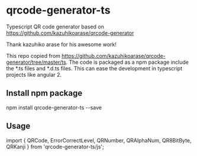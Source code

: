 # qrcode-generator-ts
Typescript QR code generator based on https://github.com/kazuhikoarase/qrcode-generator

Thank kazuhiko arase for his awesome work!

This repo copied from https://github.com/kazuhikoarase/qrcode-generator/tree/master/ts.
The code is packaged as a npm package include the *.ts files and *.d.ts files. 
This can ease the development in typescript projects like angular 2.

## Install npm package
npm install qrcode-generator-ts --save

## Usage
import { QRCode, ErrorCorrectLevel, QRNumber, QRAlphaNum, QR8BitByte, QRKanji  } from 'qrcode-generator-ts/js';
